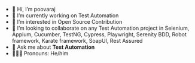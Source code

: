 
- 👋 Hi, I’m poovaraj 
- 🔭 I’m currently working on Test Automation
- 👀 I’m interested in Open Source Contribution
- 👯 I’m looking to collaborate on any Test Automation project in Selenium, Appium, Cucumber, TestNG, Cypress, Playwright, Serenity BDD, Robot framework, Karate framework, SoapUI, Rest Assured
- 💬 Ask me about **Test Automation**
- 👨🏽‍💻 Pronouns: He/him


